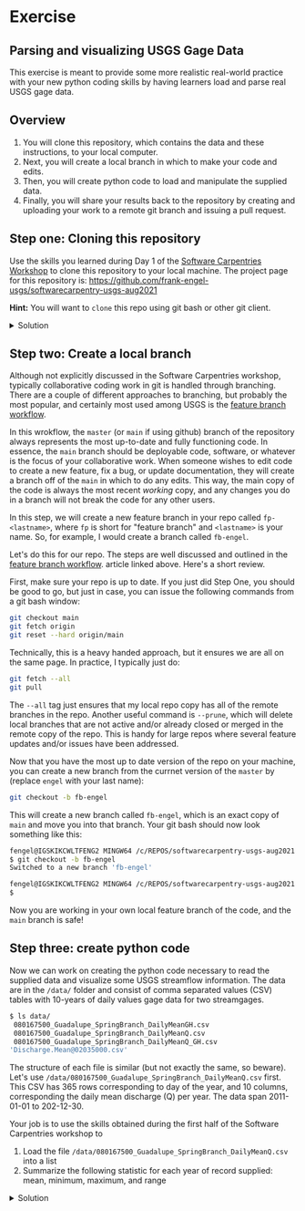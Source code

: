 # Exercise
## Parsing and visualizing USGS Gage Data
This exercise is meant to provide some more realistic real-world practice with 
your new python coding skills by having learners load and parse  real USGS 
gage data.

## Overview
1. You will clone this repository, which contains the data and these instructions,
   to your local computer.
2. Next, you will create a local branch in which to make your code and edits.
3. Then, you will create python code to load and manipulate the supplied data.
4. Finally, you will share your results back to the repository by creating and uploading your work to a 
   remote git branch and issuing a pull request.

## Step one: Cloning this repository
Use the skills you learned during Day 1 of the 
[Software Carpentries Workshop](https://annajiat.github.io/2021-08-17-usgs-ngwos-online)
to clone this repository to your local machine. The project page for this repository is:
<https://github.com/frank-engel-usgs/softwarecarpentry-usgs-aug2021>

**Hint:** You will want to `clone` this repo using git bash or other git client. 

<details>
  <summary>Solution</summary>
  
  Open a git bash window in the location you wish your clone of the repository to live.
  Then, issue the command:

  ```bash
  git clone https://annajiat.github.io/2021-08-17-usgs-ngwos-online/
  ```

  Conversely, if using ssh, the command would be:
```bash
git clone git@github.com:frank-engel-usgs/softwarecarpentry-usgs-aug2021.git
```
</details>

## Step two: Create a local branch
Although not explicitly discussed in the Software Carpentries workshop, typically collaborative coding work
in git is handled through branching. There are a couple of different approaches to branching, but probably
the most popular, and certainly most used among USGS is the 
[feature branch workflow](https://www.atlassian.com/git/tutorials/comparing-workflows/feature-branch-workflow).

In this wrokflow, the `master` (or `main` if using github) branch of the repository always represents the most up-to-date and fully
functioning code. In essence, the `main` branch should be deployable code, software, or whatever is the 
focus of your collaborative work. When someone wishes to edit code to create a new feature, fix a bug, or
update documentation, they will create a branch off of the `main` in which to do any edits. This way, the main
copy of the code is always the most recent *working* copy, and any changes you do in a branch will not break
the code for any other users. 

In this step, we will create a new feature branch in your repo called `fp-<lastname>`, where `fp` is short
for "feature branch" and `<lastname>` is your name. So, for example, I would create a branch called `fb-engel`.

Let's do this for our repo. The steps are well discussed and outlined in the 
[feature branch workflow](https://www.atlassian.com/git/tutorials/comparing-workflows/feature-branch-workflow).
 article linked above. Here's a short review. 

First, make sure your repo is up to date. If you just did Step One, you should be good to go, but just in case, you can 
issue the following commands from a git bash window:

```bash
git checkout main
git fetch origin
git reset --hard origin/main
```

Technically, this is a heavy handed approach, but it ensures we are all on the same page. In practice, I typically
just do:

```bash
git fetch --all
git pull
```

The `--all` tag just ensures that my local repo copy has all of the remote branches in the repo. Another useful command
is `--prune`, which will delete local branches that are not active and/or already closed or merged in the remote 
copy of the repo. This is handy for large repos where several feature updates and/or issues have been addressed. 

Now that you have the most up to date version of the repo on your machine, you can create a new branch from the currnet
version of the `master` by (replace `engel` with your last name):

```bash
git checkout -b fb-engel
```

This will create a new branch called `fb-engel`, which is an exact copy of `main` and move you into that branch.
Your git bash should now look something like this:

```bash
fengel@IGSKIKCWLTFENG2 MINGW64 /c/REPOS/softwarecarpentry-usgs-aug2021 (main)
$ git checkout -b fb-engel
Switched to a new branch 'fb-engel'

fengel@IGSKIKCWLTFENG2 MINGW64 /c/REPOS/softwarecarpentry-usgs-aug2021 (fb-engel)
$

```

Now you are working in your own local feature branch of the code, and the `main` branch is safe! 

## Step three: create python code

Now we can work on creating the python code necessary to read the supplied data and visualize some 
USGS streamflow information. The data are in the `/data/` folder and consist of comma separated values (CSV)
tables with 10-years of daily values gage data for two streamgages. 

```bash
$ ls data/
 080167500_Guadalupe_SpringBranch_DailyMeanGH.csv
 080167500_Guadalupe_SpringBranch_DailyMeanQ.csv
 080167500_Guadalupe_SpringBranch_DailyMeanQ_GH.csv
'Discharge.Mean@02035000.csv'
```

The structure of each file is similar (but not exactly the same, so beware). Let's use `/data/080167500_Guadalupe_SpringBranch_DailyMeanQ.csv`
first. This CSV has 365 rows corresponding to day of the year, and 10 columns, corresponding the daily mean discharge (Q) per year. The data span 
2011-01-01 to 202-12-30. 

Your job is to use the skills obtained during the first half of the Software Carpentries workshop to

1. Load the file `/data/080167500_Guadalupe_SpringBranch_DailyMeanQ.csv` into a list
2. Summarize the following statistic for each year of record supplied: mean, minimum, maximum, and range

<details>
  <summary>Solution</summary>
  
  Open a git bash window in the location you wish your clone of the repository to live.
  Then, issue the command:

  ```bash
  git clone https://annajiat.github.io/2021-08-17-usgs-ngwos-online/
  ```

  Conversely, if using ssh, the command would be:
```bash
git clone git@github.com:frank-engel-usgs/softwarecarpentry-usgs-aug2021.git
```
</details>
